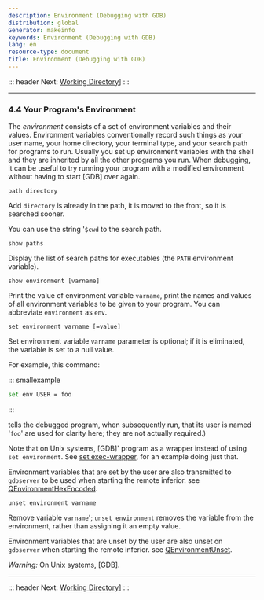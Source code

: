 ```yaml
---
description: Environment (Debugging with GDB)
distribution: global
Generator: makeinfo
keywords: Environment (Debugging with GDB)
lang: en
resource-type: document
title: Environment (Debugging with GDB)
---
```

::: header
Next: [Working Directory](Working-Directory.html#Working-Directory)]
:::

---

### 4.4 Your Program's Environment

The *environment* consists of a set of environment variables and their values. Environment variables conventionally record such things as your user name, your home directory, your terminal type, and your search path for programs to run. Usually you set up environment variables with the shell and they are inherited by all the other programs you run. When debugging, it can be useful to try running your program with a modified environment without having to start [GDB] over again.

`path directory`

Add `directory` is already in the path, it is moved to the front, so it is searched sooner.

You can use the string '`$cwd` to the search path.

`show paths`

Display the list of search paths for executables (the `PATH` environment variable).

`show environment [varname]`

Print the value of environment variable `varname`, print the names and values of all environment variables to be given to your program. You can abbreviate `environment` as `env`.

`set environment varname [=value]`

Set environment variable `varname` parameter is optional; if it is eliminated, the variable is set to a null value.

For example, this command:

::: smallexample

```bash
set env USER = foo
```

:::

tells the debugged program, when subsequently run, that its user is named '`foo`' are used for clarity here; they are not actually required.)

Note that on Unix systems, [GDB]' program as a wrapper instead of using `set environment`. See [set exec-wrapper](Starting.html#set-exec_002dwrapper), for an example doing just that.

Environment variables that are set by the user are also transmitted to `gdbserver` to be used when starting the remote inferior. see [QEnvironmentHexEncoded](General-Query-Packets.html#QEnvironmentHexEncoded).

`unset environment varname`

Remove variable `varname`'; `unset environment` removes the variable from the environment, rather than assigning it an empty value.

Environment variables that are unset by the user are also unset on `gdbserver` when starting the remote inferior. see [QEnvironmentUnset](General-Query-Packets.html#QEnvironmentUnset).

*Warning:* On Unix systems, [GDB].

---

::: header
Next: [Working Directory](Working-Directory.html#Working-Directory)]
:::
